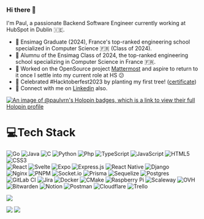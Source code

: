 ### Hi there 👋

<!--
**Paul-vrn/Paul-vrn** is a ✨ _special_ ✨ repository because its `README.md` (this file) appears on your GitHub profile.

Here are some ideas to get you started:

- 🔭 I’m currently working on ...
- 🌱 I’m currently learning ...
- 👯 I’m looking to collaborate on ...
- 🤔 I’m looking for help with ...
- 💬 Ask me about ...
- 📫 How to reach me: ...
- 😄 Pronouns: ...
- ⚡ Fun fact: ...
-->
I'm Paul, a passionate Backend Software Engineer currently working at HubSpot in Dublin 🇮🇪.
- 📖 Ensimag Graduate (2024), France's top-ranked engineering school specialized in Computer Science 🇫🇷 (Class of 2024).
- 📖 Alumnu of the Ensimag Class of 2024, the top-ranked engineering school specializing in Computer Science in France 🇫🇷.
- 🔭 Worked on the OpenSource project [Mattermost](https://github.com/mattermost) and aspire to return to it once I settle into my current role at HS 😕
- 🌱 Celebrated #Hacktoberfest2023 by planting my first tree! ([certificate](https://tree-nation.com/certificate/652ed7e85b02f))
- 🔗 Connect with me on [Linkedin](https://www.linkedin.com/in/paul-vernin/) also.

[![An image of @paulvrn's Holopin badges, which is a link to view their full Holopin profile](https://holopin.me/paulvrn)](https://holopin.io/@paulvrn)

# 💻Tech Stack
![Go](https://img.shields.io/badge/go-%2300ADD8.svg?style=flat&logo=go&logoColor=white)
![Java](https://img.shields.io/badge/java-%23ED8B00.svg?style=flat&logo=java&logoColor=white)
![C](https://img.shields.io/badge/C-00599C?style=flat&logo=c&logoColor=white)
![Python](https://img.shields.io/badge/Python-14354C?style=flat&logo=python&logoColor=white)
![Php](https://img.shields.io/badge/PHP-777BB4?style=flat&logo=php&logoColor=white)
![TypeScript](https://img.shields.io/badge/Typescript-%23007ACC.svg?style=flat&logo=typescript&logoColor=white) 
![JavaScript](https://img.shields.io/badge/Javascript-%23323330.svg?style=flat&logo=javascript&logoColor=%23F7DF1E) 
![HTML5](https://img.shields.io/badge/Html5-%23E34F26.svg?style=flat&logo=html5&logoColor=white) 
![CSS3](https://img.shields.io/badge/Css3-%231572B6.svg?style=flat&logo=css3&logoColor=white)   
![React](https://img.shields.io/badge/React-%2320232a.svg?style=flat&logo=react&logoColor=%2361DAFB) 
![Svelte](https://img.shields.io/badge/Svelte-%23f1413d.svg?style=flat&logo=svelte&logoColor=white)
![Expo](https://img.shields.io/badge/expo-1C1E24?styleflat&logo=expo&logoColor=#D04A37)
![Express.js](https://img.shields.io/badge/express.js-%23404d59.svg?styleflat&logo=express&logoColor=%2361DAFB)
![React Native](https://img.shields.io/badge/react_native-%2320232a.svg?styleflat&logo=react&logoColor=%2361DAFB)
![Django](https://img.shields.io/badge/Django-092E20?style=flat&logo=django&logoColor=white)  
![Nginx](https://img.shields.io/badge/Nginx-%23009639.svg?style=flat&logo=nginx&logoColor=white) 
![PNPM](https://img.shields.io/badge/pnpm-%234a4a4a.svg?styleflat&logo=pnpm&logoColor=f69220)
![Socket.io](https://img.shields.io/badge/Socket.io-black?styleflat&logo=socket.io&badgeColor=010101)
![Prisma](https://img.shields.io/badge/Prisma-3982CE?styleflat&logo=Prisma&logoColor=white)
![Sequelize](https://img.shields.io/badge/Sequelize-52B0E7?styleflat&logo=Sequelize&logoColor=white)
![Postgres](https://img.shields.io/badge/Postgres-%23316192.svg?style=flat&logo=postgresql&logoColor=white)  
![GitLab CI](https://img.shields.io/badge/gitlab%20ci-%23181717.svg?style=flat&logo=gitlab&logoColor=white)
![Jira](https://img.shields.io/badge/jira-%230A0FFF.svg?styleflat&logo=jira&logoColor=white)
![Docker](https://img.shields.io/badge/Docker-%230db7ed.svg?style=flat&logo=docker&logoColor=white)
![CMake](https://img.shields.io/badge/CMake-%23008FBA.svg?styleflat&logo=cmake&logoColor=white)
![Raspberry Pi](https://img.shields.io/badge/-RaspberryPi-C51A4A?styleflat&logo=Raspberry-Pi)
![Scaleway](https://img.shields.io/badge/SCALEWAY-%234f0599.svg?styleflat&logo=scaleway&logoColor=white)
![OVH](https://img.shields.io/badge/ovh-%23123F6D.svg?styleflat&logo=ovh&logoColor=#123F6D)  
![Bitwarden](https://img.shields.io/badge/bitwarden-%23175DDC.svg?styleflat&logo=bitwarden&logoColor=white)
![Notion](https://img.shields.io/badge/Notion-%23000000.svg?style=flat&logo=notion&logoColor=white) 
![Postman](https://img.shields.io/badge/Postman-FF6C37?style=flat&logo=postman&logoColor=white) 
![Cloudflare](https://img.shields.io/badge/Cloudflare-F38020?styleflat&logo=Cloudflare&logoColor=white)
![Trello](https://img.shields.io/badge/Trello-%23026AA7.svg?style=flat&logo=Trello&logoColor=white)

[![](https://visitcount.itsvg.in/api?id=Paul-vrn&label=Profile%20Views&color=3&icon=3&pretty=true)](https://visitcount.itsvg.in)

![](https://github-readme-stats.vercel.app/api?username=Paul-vrn&theme=blue-green)
![](https://github-readme-stats.vercel.app/api/top-langs/?username=Paul-vrn&theme=blue-green)
